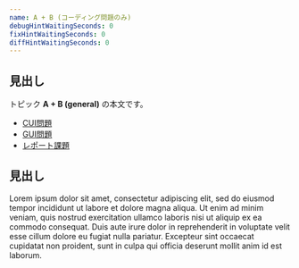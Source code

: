 ```yaml
---
name: A + B (コーディング問題のみ)
debugHintWaitingSeconds: 0
fixHintWaitingSeconds: 0
diffHintWaitingSeconds: 0
---
```


## 見出し

トピック **A + B (general)** の本文です。

- [CUI問題](problems/example_course_imported_a_plus_b)
- [GUI問題](problems/example_course_imported_java_gui)
- [レポート課題](problems/example_course_imported_report)

## 見出し

Lorem ipsum dolor sit amet, consectetur adipiscing elit, sed do eiusmod tempor incididunt ut labore et dolore magna aliqua.
Ut enim ad minim veniam, quis nostrud exercitation ullamco laboris nisi ut aliquip ex ea commodo consequat.
Duis aute irure dolor in reprehenderit in voluptate velit esse cillum dolore eu fugiat nulla pariatur.
Excepteur sint occaecat cupidatat non proident, sunt in culpa qui officia deserunt mollit anim id est laborum.
